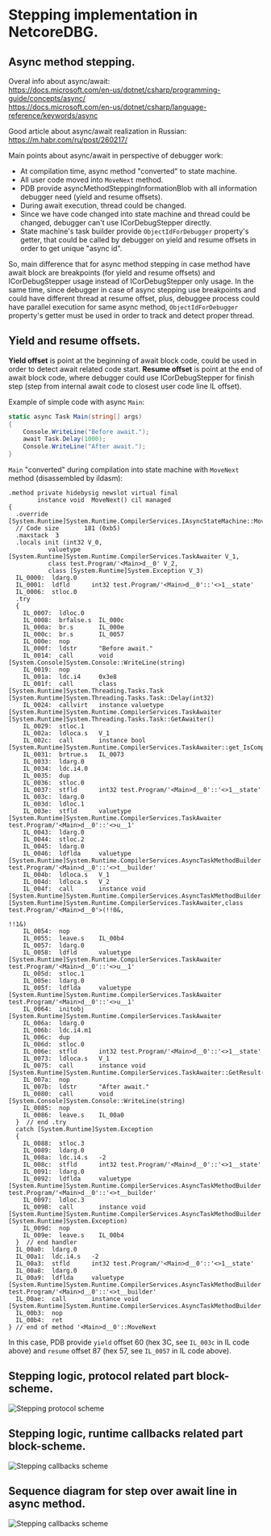 # Stepping implementation in NetcoreDBG.

## Async method stepping.

Overal info about async/await:</br>
https://docs.microsoft.com/en-us/dotnet/csharp/programming-guide/concepts/async/</br>
https://docs.microsoft.com/en-us/dotnet/csharp/language-reference/keywords/async</br>

Good article about async/await realization in Russian:</br>
https://m.habr.com/ru/post/260217/

Main points about async/await in perspective of debugger work:
* At compilation time, async method "converted" to state machine.
* All user code moved into `MoveNext` method.
* PDB provide asyncMethodSteppingInformationBlob with all information debugger need (yield and resume offsets).
* During await execution, thread could be changed.
* Since we have code changed into state machine and thread could be changed, debugger can't use ICorDebugStepper directly.
* State machine's task builder provide `ObjectIdForDebugger` property's getter, that could be called by debugger on yield and resume offsets in order to get unique "async id".

So, main difference that for async method stepping in case method have await block are breakpoints (for yield and resume offsets) and ICorDebugStepper usage instead of ICorDebugStepper only usage. In the same time, since debugger in case of async stepping use breakpoints and could have different thread at resume offset, plus, debuggee process could have parallel execution for same async method, `ObjectIdForDebugger` property's getter must be used in order to track and detect proper thread.

## Yield and resume offsets.

**Yield offset** is point at the beginning of await block code, could be used in order to detect await related code start.
**Resume offset** is point at the end of await block code, where debugger could use ICorDebugStepper for finish step (step from internal await code to closest user code line IL offset).

Example of simple code with async `Main`:

```csharp
static async Task Main(string[] args)
{
    Console.WriteLine("Before await.");
    await Task.Delay(1000);
    Console.WriteLine("After await.");
}
```

`Main` "converted" during compilation into state machine with `MoveNext` method (disassembled by ildasm):

```
.method private hidebysig newslot virtual final 
        instance void  MoveNext() cil managed
{
  .override [System.Runtime]System.Runtime.CompilerServices.IAsyncStateMachine::MoveNext
  // Code size       181 (0xb5)
  .maxstack  3
  .locals init (int32 V_0,
           valuetype [System.Runtime]System.Runtime.CompilerServices.TaskAwaiter V_1,
           class test.Program/'<Main>d__0' V_2,
           class [System.Runtime]System.Exception V_3)
  IL_0000:  ldarg.0
  IL_0001:  ldfld      int32 test.Program/'<Main>d__0'::'<>1__state'
  IL_0006:  stloc.0
  .try
  {
    IL_0007:  ldloc.0
    IL_0008:  brfalse.s  IL_000c
    IL_000a:  br.s       IL_000e
    IL_000c:  br.s       IL_0057
    IL_000e:  nop
    IL_000f:  ldstr      "Before await."
    IL_0014:  call       void [System.Console]System.Console::WriteLine(string)
    IL_0019:  nop
    IL_001a:  ldc.i4     0x3e8
    IL_001f:  call       class [System.Runtime]System.Threading.Tasks.Task [System.Runtime]System.Threading.Tasks.Task::Delay(int32)
    IL_0024:  callvirt   instance valuetype [System.Runtime]System.Runtime.CompilerServices.TaskAwaiter [System.Runtime]System.Threading.Tasks.Task::GetAwaiter()
    IL_0029:  stloc.1
    IL_002a:  ldloca.s   V_1
    IL_002c:  call       instance bool [System.Runtime]System.Runtime.CompilerServices.TaskAwaiter::get_IsCompleted()
    IL_0031:  brtrue.s   IL_0073
    IL_0033:  ldarg.0
    IL_0034:  ldc.i4.0
    IL_0035:  dup
    IL_0036:  stloc.0
    IL_0037:  stfld      int32 test.Program/'<Main>d__0'::'<>1__state'
    IL_003c:  ldarg.0
    IL_003d:  ldloc.1
    IL_003e:  stfld      valuetype [System.Runtime]System.Runtime.CompilerServices.TaskAwaiter test.Program/'<Main>d__0'::'<>u__1'
    IL_0043:  ldarg.0
    IL_0044:  stloc.2
    IL_0045:  ldarg.0
    IL_0046:  ldflda     valuetype [System.Runtime]System.Runtime.CompilerServices.AsyncTaskMethodBuilder test.Program/'<Main>d__0'::'<>t__builder'
    IL_004b:  ldloca.s   V_1
    IL_004d:  ldloca.s   V_2
    IL_004f:  call       instance void [System.Runtime]System.Runtime.CompilerServices.AsyncTaskMethodBuilder::AwaitUnsafeOnCompleted<valuetype [System.Runtime]System.Runtime.CompilerServices.TaskAwaiter,class test.Program/'<Main>d__0'>(!!0&,
                                                                                                                                                                                                                                             !!1&)
    IL_0054:  nop
    IL_0055:  leave.s    IL_00b4
    IL_0057:  ldarg.0
    IL_0058:  ldfld      valuetype [System.Runtime]System.Runtime.CompilerServices.TaskAwaiter test.Program/'<Main>d__0'::'<>u__1'
    IL_005d:  stloc.1
    IL_005e:  ldarg.0
    IL_005f:  ldflda     valuetype [System.Runtime]System.Runtime.CompilerServices.TaskAwaiter test.Program/'<Main>d__0'::'<>u__1'
    IL_0064:  initobj    [System.Runtime]System.Runtime.CompilerServices.TaskAwaiter
    IL_006a:  ldarg.0
    IL_006b:  ldc.i4.m1
    IL_006c:  dup
    IL_006d:  stloc.0
    IL_006e:  stfld      int32 test.Program/'<Main>d__0'::'<>1__state'
    IL_0073:  ldloca.s   V_1
    IL_0075:  call       instance void [System.Runtime]System.Runtime.CompilerServices.TaskAwaiter::GetResult()
    IL_007a:  nop
    IL_007b:  ldstr      "After await."
    IL_0080:  call       void [System.Console]System.Console::WriteLine(string)
    IL_0085:  nop
    IL_0086:  leave.s    IL_00a0
  }  // end .try
  catch [System.Runtime]System.Exception 
  {
    IL_0088:  stloc.3
    IL_0089:  ldarg.0
    IL_008a:  ldc.i4.s   -2
    IL_008c:  stfld      int32 test.Program/'<Main>d__0'::'<>1__state'
    IL_0091:  ldarg.0
    IL_0092:  ldflda     valuetype [System.Runtime]System.Runtime.CompilerServices.AsyncTaskMethodBuilder test.Program/'<Main>d__0'::'<>t__builder'
    IL_0097:  ldloc.3
    IL_0098:  call       instance void [System.Runtime]System.Runtime.CompilerServices.AsyncTaskMethodBuilder::SetException(class [System.Runtime]System.Exception)
    IL_009d:  nop
    IL_009e:  leave.s    IL_00b4
  }  // end handler
  IL_00a0:  ldarg.0
  IL_00a1:  ldc.i4.s   -2
  IL_00a3:  stfld      int32 test.Program/'<Main>d__0'::'<>1__state'
  IL_00a8:  ldarg.0
  IL_00a9:  ldflda     valuetype [System.Runtime]System.Runtime.CompilerServices.AsyncTaskMethodBuilder test.Program/'<Main>d__0'::'<>t__builder'
  IL_00ae:  call       instance void [System.Runtime]System.Runtime.CompilerServices.AsyncTaskMethodBuilder::SetResult()
  IL_00b3:  nop
  IL_00b4:  ret
} // end of method '<Main>d__0'::MoveNext
```

In this case, PDB provide `yield` offset 60 (hex 3C, see `IL_003c` in IL code above) and `resume` offset 87 (hex 57, see `IL_0057` in IL code above).

## Stepping logic, protocol related part block-scheme.
![Stepping protocol scheme](./files/stepping_protocol_scheme.png)
## Stepping logic, runtime callbacks related part block-scheme.
![Stepping callbacks scheme](./files/stepping_callbacks_scheme.png)
## Sequence diagram for step over await line in async method.
![Stepping callbacks scheme](./files/stepping_sequence_diagram.png)

